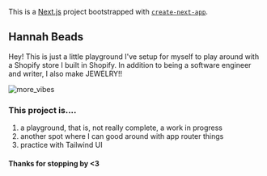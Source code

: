 This is a [Next.js](https://nextjs.org/) project bootstrapped with [`create-next-app`](https://github.com/vercel/next.js/tree/canary/packages/create-next-app).

## Hannah Beads

Hey! This is just a little playground I've setup for myself to play around with a Shopify store I built in Shopify.
In addition to being a software engineer and writer, I also make JEWELRY!!

![more_vibes](public/readme.JPG)

### This project is....

1. a playground, that is, not really complete, a work in progress
2. another spot where I can good around with app router things
3. practice with Tailwind UI

#### Thanks for stopping by <3


